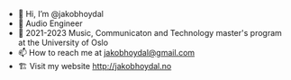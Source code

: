 - 👋 Hi, I’m @jakobhoydal
- 🔌  Audio Engineer
- 📜 2021-2023 Music, Communicaton and Technology master's program at the University of Oslo
- 📫 How to reach me at jakobhoydal@gmail.com
- 🏗️ Visit my website http://jakobhoydal.no

<!---
jakobhoydal/jakobhoydal is a ✨ special ✨ repository because its `README.md` (this file) appears on your GitHub profile.
You can click the Preview link to take a look at your changes.
--->
